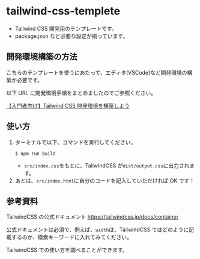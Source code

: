 # tailwind-css-templete

- Tailwind CSS 開発用のテンプレートです。
- package.json など必要な設定が揃っています。

## 開発環境構築の方法

こちらのテンプレートを使うにあたって、エディタ(VSCode)など開発環境の構築が必要です。

以下 URL に開発環境手順をまとめましたのでご参照ください。

[【入門者向け】Tailwind CSS 開発環境を構築しよう](https://www.notion.so/wywy-llc/Tailwind-CSS-5967ff963d0749289f37871791a6282d)

## 使い方

1. ターミナルで以下、コマンドを実行してください。
   ```
   $ npm run build
   ```
   - `src/index.css`をもとに、TailwindCSS が`dist/output.css`に出力されます。
2. あとは、`src/index.html`に自分のコードを記入していただければ OK です！

## 参考資料

TailwindCSS の公式ドキュメント
https://tailwindcss.jp/docs/container

公式ドキュメントは必須で、例えば、`width`は、TailwindCSS ではどのように記載するのか、検索キーワードに入れてみてください。

TailwindCSS での使い方を調べることができます。
